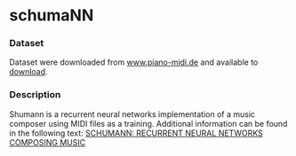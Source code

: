 # schumaNN 
### Dataset
Dataset were downloaded from www.piano-midi.de and available to [download](https://www.dropbox.com/s/d7voc53u4e74xrl/music-db.zip?dl=0).

### Description

Shumann is a recurrent neural networks implementation of a music composer using MIDI files as a training. Additional information can be found in the following text:
[SCHUMANN: RECURRENT NEURAL NETWORKS COMPOSING MUSIC](http://inspiratron.org/blog/2017/01/01/schumann-rnn-composing-music/)
